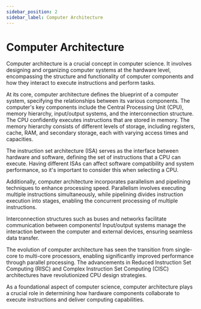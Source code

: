 ```yaml
---
sidebar_position: 2
sidebar_label: Computer Architecture
---
```


# Computer Architecture

Computer architecture is a crucial concept in computer science. It involves designing and organizing computer systems at the hardware level, encompassing the structure and functionality of computer components and how they interact to execute instructions and perform tasks.

At its core, computer architecture defines the blueprint of a computer system, specifying the relationships between its various components.
The computer's key components include the Central Processing Unit (CPU), memory hierarchy, input/output systems, and the interconnection structure.
The CPU confidently executes instructions that are stored in memory.
The memory hierarchy consists of different levels of storage, including registers, cache, RAM, and secondary storage, each with varying access times and capacities.

The instruction set architecture (ISA) serves as the interface between hardware and software, defining the set of instructions that a CPU can execute.
Having different ISAs can affect software compatibility and system performance, so it's important to consider this when selecting a CPU.

Additionally, computer architecture incorporates parallelism and pipelining techniques to enhance processing speed.
Parallelism involves executing multiple instructions simultaneously, while pipelining divides instruction execution into stages, enabling the concurrent processing of multiple instructions.

Interconnection structures such as buses and networks facilitate communication between components!
Input/output systems manage the interaction between the computer and external devices, ensuring seamless data transfer.

The evolution of computer architecture has seen the transition from single-core to multi-core processors, enabling significantly improved performance through parallel processing.
The advancements in Reduced Instruction Set Computing (RISC) and Complex Instruction Set Computing (CISC) architectures have revolutionized CPU design strategies.

As a foundational aspect of computer science, computer architecture plays a crucial role in determining how hardware components collaborate to execute instructions and deliver computing capabilities.
